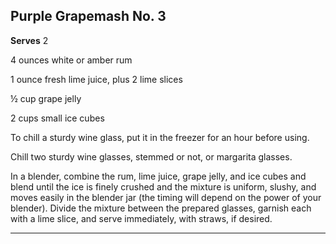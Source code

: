 ﻿## Purple Grapemash No. 3

**Serves** 2

4 ounces white or amber rum

1 ounce fresh lime juice, plus 2 lime slices

½ cup grape jelly

2 cups small ice cubes

To chill a sturdy wine glass, put it in the freezer for an hour before using.

Chill two sturdy wine glasses, stemmed or not, or margarita glasses.

In a blender, combine the rum, lime juice, grape jelly, and ice cubes and blend until the ice is finely crushed and the mixture is uniform, slushy, and moves easily in the blender jar (the timing will depend on the power of your blender). Divide the mixture between the prepared glasses, garnish each with a lime slice, and serve immediately, with straws, if desired.

---


